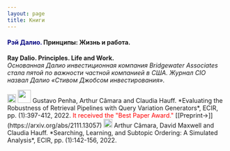 ```yaml
---
layout: page
title: Книги
---
```


#### <span style="color:navy">Рэй Далио.</span> Принципы: Жизнь и работа.
**Ray Dalio. Principles. Life and Work.** <br>_Основанная Далио инвестиционная компания Bridgewater Associates стала пятой по важности частной компанией в США. Жyрнал CIO назвал Далио «Стивом Джобсом инвестирования»._ 

<img src="../assets/img2/conference-paper.png" height="20px"> 
<img src="../assets/img2/award.png" height="30px">
Gustavo Penha, Arthur Câmara and Claudia Hauff. *Evaluating the Robustness of Retrieval Pipelines with Query Variation Generators*, ECIR, pp. (1):397-412, 2022. <span style="color:red">It received the "Best Paper Award."</span> [[Preprint&#8594;]](https://arxiv.org/abs/2111.13057)

<img src="../assets/img2/conference-paper.png" height="20px"> 
Arthur Câmara, David Maxwell and Claudia Hauff. *Searching, Learning, and Subtopic Ordering: A Simulated Analysis*, ECIR, pp. (1):142-156, 2022.
